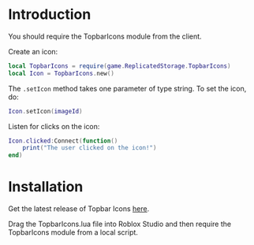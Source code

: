 # Introduction

You should require the TopbarIcons module from the client.

Create an icon:
```lua
local TopbarIcons = require(game.ReplicatedStorage.TopbarIcons)
local Icon = TopbarIcons.new()
```
The `.setIcon` method takes one parameter of type string.
To set the icon, do:
```lua
Icon.setIcon(imageId)
```
Listen for clicks on the icon:
```lua
Icon.clicked:Connect(function()
    print("The user clicked on the icon!")
end)
```

# Installation

Get the latest release of Topbar Icons [here](https://github.com/BronzeFedora/Topbar-Icons/releases/).

Drag the TopbarIcons.lua file into Roblox Studio and then require the TopbarIcons module from a local script.
